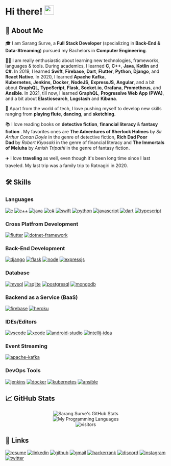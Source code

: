 # Hi there! <img src="https://media.giphy.com/media/hvRJCLFzcasrR4ia7z/giphy.gif" width="29px">

## 🚀 About Me

🎓 I am Sarang Surve, a **Full Stack Developer** (specializing in **Back-End & Data-Streaming**) pursued my Bachelors in **Computer Engineering**.

👨‍💻 I am really enthusiastic about learning new technologies, frameworks, languages & tools. During academics, I learned **C**, **C++**, **Java**, **Kotlin** and **C#**. In 2019, I learned **Swift**, **Firebase**, **Dart**, **Flutter**, **Python**, **Django**, and **React Native**. In 2020, I learned **Apache Kafka**, **Kubernetes**, **Jenkins**, **Docker**, **NodeJS**, **ExpressJS**, **Angular**, and a bit about **GraphQL**, **TypeScript**, **Flask**, **Socket.io**, **Grafana**, **Prometheus**, and **Ansible**. In 2021, till now, I learned **GraphQL**, **Progressive Web App (PWA)**, and a bit about **Elasticsearch**, **Logstash** and **Kibana**.

🎸 Apart from the world of tech, I love pushing myself to develop new skills ranging from **playing flute**, **dancing**, and **sketching**.

📚 I love reading books on **detective fiction**, **financial literacy** & **fantasy fiction** . My favorites ones are **The Adventures of Sherlock Holmes** by *Sir Arthur Conan Doyle* in the genre of detective fiction, **Rich Dad Poor Dad** by *Robert Kiyosaki* in the genre of financial literacy and **The Immortals of Meluha** by *Amish Tripathi* in the genre of fantasy fiction.

✈️ I love **traveling** as well, even though it's been long time since I last traveled. My last trip was a family trip to Ratnagiri in 2020.

## 🛠️ Skills

### Languages

[![c](https://img.shields.io/badge/C-00599C?style=for-the-badge&logo=c&logoColor=white)](https://github.com/topics/c)
[![c++](https://img.shields.io/badge/C%2B%2B-00599C?style=for-the-badge&logo=c%2B%2B&logoColor=white)](https://github.com/topics/cpp)
[![java](https://img.shields.io/badge/Java-ED8B00?style=for-the-badge&logo=java&logoColor=white)](https://github.com/openjdk)
[![c#](https://img.shields.io/badge/C%23-239120?style=for-the-badge&logo=c-sharp&logoColor=white)](https://github.com/dotnet/csharplang)
[![swift](https://img.shields.io/badge/Swift-FD7033?style=for-the-badge&logo=swift&logoColor=white)](https://github.com/apple/swift)
[![python](https://img.shields.io/badge/Python-3776AB?style=for-the-badge&logo=python&logoColor=white)](https://github.com/python)
[![javascript](https://img.shields.io/badge/JavaScript-323330?style=for-the-badge&logo=javascript&logoColor=F7DF1E)](https://github.com/topics/javascript)
[![dart](https://img.shields.io/badge/Dart-28B6F6?style=for-the-badge&logo=dart&logoColor=white)](https://github.com/dart-lang)
[![typescript](https://img.shields.io/badge/TypeScript-3178C6?style=for-the-badge&logo=typescript&logoColor=white)](https://github.com/microsoft/TypeScript)

### Cross Platfrom Development

[![flutter](https://img.shields.io/badge/Flutter-28B6F6?style=for-the-badge&logo=flutter&logoColor=white)](https://github.com/flutter)
[![dotnet-framework](https://img.shields.io/badge/.NET-5C2D91?style=for-the-badge&logo=.net&logoColor=white)](https://github.com/dotnet)

### Back-End Development

[![django](https://img.shields.io/badge/Django-092E20?style=for-the-badge&logo=django&logoColor=white)](https://github.com/django)
[![flask](https://img.shields.io/badge/Flask-000000?style=for-the-badge&logo=flask&logoColor=white)](https://github.com/pallets/flask)
[![node](https://img.shields.io/badge/Node.js-339933?style=for-the-badge&logo=nodedotjs&logoColor=white)](https://github.com/nodejs)
[![expressjs](https://img.shields.io/badge/express.js-%23404d59.svg?style=for-the-badge&logo=express&logoColor=%2361DAFB)](https://github.com/expressjs)

### Database

[![mysql](https://img.shields.io/badge/MySQL-00000F?style=for-the-badge&logo=mysql&logoColor=white)](https://github.com/mysql)
[![sqlite](https://img.shields.io/badge/SQLite-07405E?style=for-the-badge&logo=sqlite&logoColor=white)](https://github.com/sqlite)
[![postgresql](https://img.shields.io/badge/PostgreSQL-316192?style=for-the-badge&logo=postgresql&logoColor=white)](https://github.com/postgres)
[![mongodb](https://img.shields.io/badge/MongoDB-47A248?style=for-the-badge&logo=mongodb&logoColor=white)](https://github.com/mongodb)

### Backend as a Service (BaaS)

[![firebase](https://img.shields.io/badge/Firebase-ffaa00?style=for-the-badge&logo=Firebase&logoColor=white)](https://github.com/firebase)
[![heroku](https://img.shields.io/badge/Heroku-430098?style=for-the-badge&logo=heroku&logoColor=white)](https://github.com/heroku)

### IDEs/Editors

[![vscode](https://img.shields.io/badge/Visual%20Studio%20Code-0078d7.svg?style=for-the-badge&logo=visual-studio-code&logoColor=white)](https://github.com/microsoft/vscode)
[![xcode](https://img.shields.io/badge/Xcode-007ACC?style=for-the-badge&logo=Xcode&logoColor=white)](https://github.com/topics/xcode)
[![android-studio](https://img.shields.io/badge/-Android%20Studio-green?style=for-the-badge&logo=android-studio&logoColor=white)](https://github.com/android)
[![intellij-idea](https://img.shields.io/badge/IntelliJ%20IDEA-000000.svg?style=for-the-badge&logo=intellij-idea&logoColor=white)](https://github.com/JetBrains/intellij-community)

### Event Streaming
[![apache-kafka](https://img.shields.io/badge/kafka-2.7.1-brightgreen.svg?style=for-the-badge&logo=kafka&logoColor=white)](https://github.com/apache/kafka)

### DevOps Tools
[![jenkins](https://img.shields.io/badge/jenkins-%232C5263.svg?style=for-the-badge&logo=jenkins&logoColor=white)](https://github.com/jenkinsci/jenkins)
[![docker](https://img.shields.io/badge/docker-%230db7ed.svg?style=for-the-badge&logo=docker&logoColor=white)](https://github.com/docker)
[![kubernetes](https://img.shields.io/badge/kubernetes-%23326ce5.svg?style=for-the-badge&logo=kubernetes&logoColor=white)](https://github.com/kubernetes)
[![ansible](https://img.shields.io/badge/ansible-%231A1918.svg?style=for-the-badge&logo=ansible&logoColor=white)](https://github.com/ansible)

## 📈 GitHub Stats

<div align="center">
<img src="https://github-readme-stats.vercel.app/api?username=sarangsurve&hide_border=true&include_all_commits=true&show_icons=true&title_color=79ff97&icon_color=79ff97&text_color=fff&bg_color=151515" alt="Sarang Surve's GitHub Stats">
</div>

<div align="center">
<img src="https://github-readme-stats-eight-theta.vercel.app/api/top-langs/?username=sarangsurve&layout=compact&title_color=79ff97&icon_color=79ff97&text_color=fff&bg_color=151515" alt="My Programming Languages" />
</div>

<div align="center">
<img src="https://visitor-badge.laobi.icu/badge?page_id=sarangsurve.sarangsurve" alt="visitors">
</div>

## 🔗 Links

[![resume](https://img.shields.io/badge/Resume-4285F4?style=for-the-badge&logo=read-the-docs&logoColor=white)](https://drive.google.com/file/d/12x_o9Nd3WtpIJ4ruzyO4AqrOtJ__kYk9/view?usp=sharing)
[![linkedin](https://img.shields.io/badge/LinkedIn-0077B5?style=for-the-badge&logo=LinkedIn&logoColor=white)](https://www.linkedin.com/in/sarangsurve)
[![github](https://img.shields.io/badge/GitHub-000000?style=for-the-badge&logo=GitHub&logoColor=white)](https://github.com/sarangsurve)
[![gmail](https://img.shields.io/badge/Gmail-D14836?style=for-the-badge&logo=Gmail&logoColor=white)](mailto:sarangsurve126@gmail.com)
[![hackerrank](https://img.shields.io/badge/-Hackerrank-2EC866?style=for-the-badge&logo=HackerRank&logoColor=white)](https://www.hackerrank.com/sarangsurve)
[![discord](https://img.shields.io/badge/Discord-7289DA?style=for-the-badge&logo=discord&logoColor=white)](https://discord.com/users/702757482333863948)
[![instagram](https://img.shields.io/badge/Instagram-E4405F?style=for-the-badge&logo=instagram&logoColor=white)](https://www.instagram.com/sarangsurve)
[![twitter](https://img.shields.io/badge/Twitter-1DA1F2?style=for-the-badge&logo=twitter&logoColor=white)](https://twitter.com/sarangsurve)